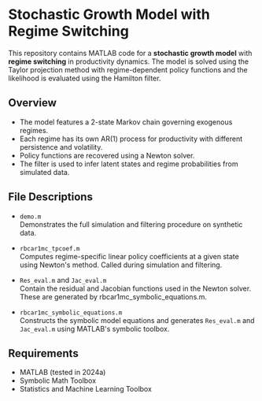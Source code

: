 # Stochastic Growth Model with Regime Switching

This repository contains MATLAB code for a **stochastic growth model** with **regime switching** in productivity dynamics. The model is solved using the Taylor projection method with regime-dependent policy functions and the likelihood is evaluated using the Hamilton filter.

## Overview

- The model features a 2-state Markov chain governing exogenous regimes.
- Each regime has its own AR(1) process for productivity with different persistence and volatility.
- Policy functions are recovered using a Newton solver.
- The filter is used to infer latent states and regime probabilities from simulated data.

## File Descriptions

- `demo.m`  
  Demonstrates the full simulation and filtering procedure on synthetic data.

- `rbcar1mc_tpcoef.m`  
  Computes regime-specific linear policy coefficients at a given state using Newton's method. Called during simulation and filtering.

- `Res_eval.m` and `Jac_eval.m`  
  Contain the residual and Jacobian functions used in the Newton solver. These are generated by rbcar1mc_symbolic_equations.m.

- `rbcar1mc_symbolic_equations.m`  
  Constructs the symbolic model equations and generates `Res_eval.m` and `Jac_eval.m` using MATLAB's symbolic toolbox.

## Requirements

- MATLAB (tested in 2024a) 
- Symbolic Math Toolbox
- Statistics and Machine Learning Toolbox
